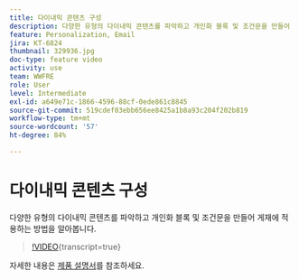 ```yaml
---
title: 다이내믹 콘텐츠 구성
description: 다양한 유형의 다이내믹 콘텐츠를 파악하고 개인화 블록 및 조건문을 만들어 게재에 적용하는 방법을 알아봅니다.
feature: Personalization, Email
jira: KT-6824
thumbnail: 329936.jpg
doc-type: feature video
activity: use
team: WWFRE
role: User
level: Intermediate
exl-id: a649e71c-1866-4596-88cf-0ede861c8845
source-git-commit: 519cdef03ebb656ee8425a1b8a93c204f202b819
workflow-type: tm+mt
source-wordcount: '57'
ht-degree: 84%

---
```


# 다이내믹 콘텐츠 구성

다양한 유형의 다이내믹 콘텐츠를 파악하고 개인화 블록 및 조건문을 만들어 게재에 적용하는 방법을 알아봅니다.

>[!VIDEO](https://video.tv.adobe.com/v/329936?quality=12&learn=on){transcript=true}

자세한 내용은 [제품 설명서](https://experienceleague.adobe.com/docs/campaign-classic/using/sending-messages/personalizing-deliveries/conditional-content.html?lang=ko)를 참조하세요.

